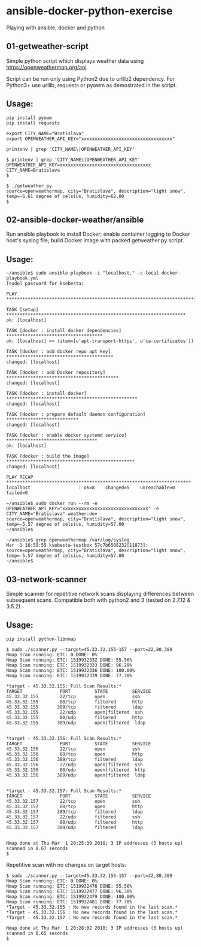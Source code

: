 # ansible-docker-python-exercise
Playing with ansible, docker and python

## 01-getweather-script <br />
Simple python script which displays weather data using https://openweathermap.org/api

Script can be run only using Python2 due to urllib2 dependency. For Python3+ use urllib, requests or pyowm as demostrated in the script.
## Usage:
```
pip install pyowm
pip install requests
```

```
export CITY_NAME="Bratislava"
export OPENWEATHER_API_KEY="xxxxxxxxxxxxxxxxxxxxxxxxxxxxxxxxxx"

printenv | grep 'CITY_NAME\|OPENWEATHER_API_KEY'
```
```
$ printenv | grep 'CITY_NAME\|OPENWEATHER_API_KEY'
OPENWEATHER_API_KEY=xxxxxxxxxxxxxxxxxxxxxxxxxxxxxxxxxx
CITY_NAME=Bratislava
$ 
```

```
$ ./getweather.py 
source=openweathermap, city="Bratislava", description="light snow", temp=-6.61 degree of celsius, humidity=62.00
$ 
```


## 02-ansible-docker-weather/ansible <br />
Run ansible playbook to install Docker; enable container logging to Docker host's syslog file; build Docker image with packed getweather.py script.

## Usage:
```
~/ansible$ sudo ansible-playbook -i "localhost," -c local docker-playbook.yml 
[sudo] password for ksebesta: 

PLAY ***************************************************************************

TASK [setup] *******************************************************************
ok: [localhost]

TASK [docker : install docker dependencies] ************************************
ok: [localhost] => (item=[u'apt-transport-https', u'ca-certificates'])

TASK [docker : add docker repo apt key] ****************************************
changed: [localhost]

TASK [docker : add Docker repository] ******************************************
changed: [localhost]

TASK [docker : install docker] *************************************************
changed: [localhost]

TASK [docker : prepare default daemon configuration] ***************************
changed: [localhost]

TASK [docker : enable docker systemd service] **********************************
ok: [localhost]

TASK [docker : build the image] ************************************************
changed: [localhost]

PLAY RECAP *********************************************************************
localhost                  : ok=8    changed=5    unreachable=0    failed=0 

```

```
~/ansible$ sudo docker run --rm -e OPENWEATHER_API_KEY="xxxxxxxxxxxxxxxxxxxxxxxxxxxxxxxx" -e CITY_NAME="Bratislava" weather:dev
source=openweathermap, city="Bratislava", description="light snow", temp=-5.57 degree of celsius, humidity=57.00
~/ansible$ 
```

```
~/ansible$ grep openweathermap /var/log/syslog
Mar  1 16:59:55 ksebesta-testbox 57c7b6508232[11873]: source=openweathermap, city="Bratislava", description="light snow", temp=-5.57 degree of celsius, humidity=57.00
~/ansible$
```


## 03-network-scanner <br />
Simple scanner for repetitive network scans displaying differences between subsequent scans. Compatible both with python2 and 3 (tested on 2.7.12 & 3.5.2)

## Usage:
```
pip install python-libnmap
```

```
$ sudo ./scanner.py --target=45.33.32.155-157 --port=22,80,389
Nmap Scan running: ETC: 0 DONE: 0%
Nmap Scan running: ETC: 1519932332 DONE: 55.56%
Nmap Scan running: ETC: 1519932333 DONE: 96.29%
Nmap Scan running: ETC: 1519932336 DONE: 100.00%
Nmap Scan running: ETC: 1519932339 DONE: 77.78%

*target - 45.33.32.155: Full Scan Results:*
TARGET              PORT         STATE         SERVICE
45.33.32.155        22/tcp       open          ssh
45.33.32.155        80/tcp       filtered      http
45.33.32.155       389/tcp       filtered      ldap
45.33.32.155        22/udp       open|filtered  ssh
45.33.32.155        80/udp       filtered      http
45.33.32.155       389/udp       open|filtered  ldap


*target - 45.33.32.156: Full Scan Results:*
TARGET              PORT         STATE         SERVICE
45.33.32.156        22/tcp       open          ssh
45.33.32.156        80/tcp       open          http
45.33.32.156       389/tcp       filtered      ldap
45.33.32.156        22/udp       open|filtered  ssh
45.33.32.156        80/udp       open|filtered  http
45.33.32.156       389/udp       open|filtered  ldap


*target - 45.33.32.157: Full Scan Results:*
TARGET              PORT         STATE         SERVICE
45.33.32.157        22/tcp       open          ssh
45.33.32.157        80/tcp       open          http
45.33.32.157       389/tcp       filtered      ldap
45.33.32.157        22/udp       filtered      ssh
45.33.32.157        80/udp       filtered      http
45.33.32.157       389/udp       filtered      ldap


Nmap done at Thu Mar  1 20:25:39 2018; 3 IP addresses (3 hosts up) scanned in 8.67 seconds
$
```

Repetitive scan with no changes on target hosts:

```
$ sudo ./scanner.py --target=45.33.32.155-157 --port=22,80,389
Nmap Scan running: ETC: 0 DONE: 0%
Nmap Scan running: ETC: 1519932476 DONE: 55.56%
Nmap Scan running: ETC: 1519932477 DONE: 96.30%
Nmap Scan running: ETC: 1519932479 DONE: 100.00%
Nmap Scan running: ETC: 1519932481 DONE: 77.78%
*Target - 45.33.32.155 : No new records found in the last scan.*
*Target - 45.33.32.156 : No new records found in the last scan.*
*Target - 45.33.32.157 : No new records found in the last scan.*

Nmap done at Thu Mar  1 20:28:02 2018; 3 IP addresses (3 hosts up) scanned in 8.65 seconds
$ 
```

